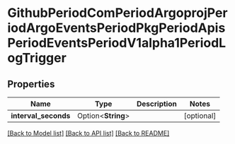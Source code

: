 # GithubPeriodComPeriodArgoprojPeriodArgoEventsPeriodPkgPeriodApisPeriodEventsPeriodV1alpha1PeriodLogTrigger

## Properties

Name | Type | Description | Notes
------------ | ------------- | ------------- | -------------
**interval_seconds** | Option<**String**> |  | [optional]

[[Back to Model list]](../README.md#documentation-for-models) [[Back to API list]](../README.md#documentation-for-api-endpoints) [[Back to README]](../README.md)


